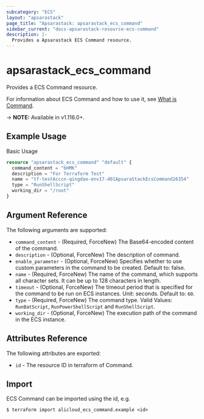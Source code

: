 ```yaml
---
subcategory: "ECS"
layout: "apsarastack"
page_title: "Apsarastack: apsarastack_ecs_command"
sidebar_current: "docs-apsarastack-resource-ecs-command"
description: |-
  Provides a Apsarastack ECS Command resource.
---
```


# apsarastack\_ecs\_command

Provides a ECS Command resource.

For information about ECS Command and how to use it, see [What is Command](https://help.aliyun.com/document_detail/64844.html).

-> **NOTE:** Available in v1.116.0+.

## Example Usage

Basic Usage

```terraform
resource "apsarastack_ecs_command" "default" {
  command_content = "bHMK"
  description = "For Terraform Test"
  name = "tf-testAcccn-qingdao-env17-d01ApsaraStackEcsCommand26354"
  type = "RunShellScript"
  working_dir = "/root"
}

```

## Argument Reference

The following arguments are supported:

* `command_content` - (Required, ForceNew) The Base64-encoded content of the command.
* `description` - (Optional, ForceNew) The description of command.
* `enable_parameter` - (Optional, ForceNew) Specifies whether to use custom parameters in the command to be created. Default to: false.                                                                                                                  
* `name` - (Required, ForceNew) The name of the command, which supports all character sets. It can be up to 128 characters in length.
* `timeout` - (Optional, ForceNew) The timeout period that is specified for the command to be run on ECS instances. Unit: seconds. Default to: `60`.
* `type` - (Required, ForceNew) The command type. Valid Values: `RunBatScript`, `RunPowerShellScript` and `RunShellScript`.
* `working_dir` - (Optional, ForceNew) The execution path of the command in the ECS instance.

## Attributes Reference

The following attributes are exported:

* `id` - The resource ID in terraform of Command.

## Import

ECS Command can be imported using the id, e.g.

```
$ terraform import alicloud_ecs_command.example <id>
```
